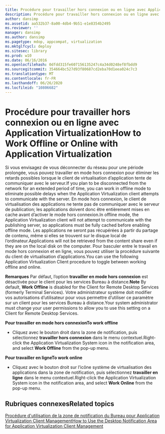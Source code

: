 ```yaml
---
title: Procédure pour travailler hors connexion ou en ligne avec Application Virtualization
description: Procédure pour travailler hors connexion ou en ligne avec Application Virtualization
author: dansimp
ms.assetid: aa532b37-8a00-4db4-9b51-e1e8354b2495
ms.reviewer: ''
manager: dansimp
ms.author: dansimp
ms.pagetype: mdop, appcompat, virtualization
ms.mktglfcycl: deploy
ms.sitesec: library
ms.prod: w10
ms.date: 06/16/2016
ms.openlocfilehash: 0dfdd315fe607156135247c4a34d0248ef8fbdd9
ms.sourcegitcommit: 354664bc527d93f80687cd2eba70d1eea024c7c3
ms.translationtype: MT
ms.contentlocale: fr-FR
ms.lasthandoff: 06/26/2020
ms.locfileid: "10806682"
---
```

# <span data-ttu-id="0ef3a-103">Procédure pour travailler hors connexion ou en ligne avec Application Virtualization</span><span class="sxs-lookup"><span data-stu-id="0ef3a-103">How to Work Offline or Online with Application Virtualization</span></span>


<span data-ttu-id="0ef3a-104">Si vous envisagez de vous déconnecter du réseau pour une période prolongée, vous pouvez travailler en mode hors connexion pour éliminer les retards possibles lorsque le client de virtualisation d’application tente de communiquer avec le serveur.</span><span class="sxs-lookup"><span data-stu-id="0ef3a-104">If you plan to be disconnected from the network for an extended period of time, you can work in offline mode to eliminate possible delays when the Application Virtualization client attempts to communicate with the server.</span></span> <span data-ttu-id="0ef3a-105">En mode hors connexion, le client de virtualisation des applications ne tente pas de communiquer avec le serveur de publication; les applications doivent donc être entièrement mises en cache avant d’activer le mode hors connexion.</span><span class="sxs-lookup"><span data-stu-id="0ef3a-105">In offline mode, the Application Virtualization client will not attempt to communicate with the publishing server, so applications must be fully cached before enabling offline mode.</span></span> <span data-ttu-id="0ef3a-106">Les applications ne seront pas récupérées à partir du partage de contenu, même si elles se trouvent sur le disque local de l’ordinateur.</span><span class="sxs-lookup"><span data-stu-id="0ef3a-106">Applications will not be retrieved from the content share even if they are on the local disk on the computer.</span></span> <span data-ttu-id="0ef3a-107">Pour basculer entre le travail en mode hors connexion et en ligne, vous pouvez utiliser la procédure suivante du client de virtualisation d’applications.</span><span class="sxs-lookup"><span data-stu-id="0ef3a-107">You can use the following Application Virtualization Client procedure to toggle between working offline and online.</span></span>

<span data-ttu-id="0ef3a-108">**Remarques**  Par défaut, l’option **travailler en mode hors connexion** est désactivée pour le client pour les services Bureau à distance.</span><span class="sxs-lookup"><span data-stu-id="0ef3a-108">**Note** By default, **Work Offline** is disabled for the Client for Remote Desktop Services (formerly Terminal Services).</span></span> <span data-ttu-id="0ef3a-109">Votre administrateur système doit modifier vos autorisations d’utilisateur pour vous permettre d’utiliser ce paramètre sur un client pour les services Bureau à distance.</span><span class="sxs-lookup"><span data-stu-id="0ef3a-109">Your system administrator must change your user permissions to allow you to use this setting on a Client for Remote Desktop Services.</span></span>

 

**<span data-ttu-id="0ef3a-110">Pour travailler en mode hors connexion</span><span class="sxs-lookup"><span data-stu-id="0ef3a-110">To work offline</span></span>**

-   <span data-ttu-id="0ef3a-111">Cliquez avec le bouton droit dans la zone de notification, puis sélectionnez **travailler hors connexion** dans le menu contextuel.</span><span class="sxs-lookup"><span data-stu-id="0ef3a-111">Right-click the Application Virtualization System icon in the notification area, and select **Work Offline** from the pop-up menu.</span></span>

**<span data-ttu-id="0ef3a-112">Pour travailler en ligne</span><span class="sxs-lookup"><span data-stu-id="0ef3a-112">To work online</span></span>**

-   <span data-ttu-id="0ef3a-113">Cliquez avec le bouton droit sur l’icône système de virtualisation des applications dans la zone de notification, puis sélectionnez **travailler en ligne** dans le menu contextuel.</span><span class="sxs-lookup"><span data-stu-id="0ef3a-113">Right-click the Application Virtualization System icon in the notification area, and select **Work Online** from the pop-up menu.</span></span>

## <span data-ttu-id="0ef3a-114">Rubriques connexes</span><span class="sxs-lookup"><span data-stu-id="0ef3a-114">Related topics</span></span>


[<span data-ttu-id="0ef3a-115">Procédure d'utilisation de la zone de notification du Bureau pour Application Virtualization Client Management</span><span class="sxs-lookup"><span data-stu-id="0ef3a-115">How to Use the Desktop Notification Area for Application Virtualization Client Management</span></span>](how-to-use-the-desktop-notification-area-for-application-virtualization-client-management.md)

 

 





